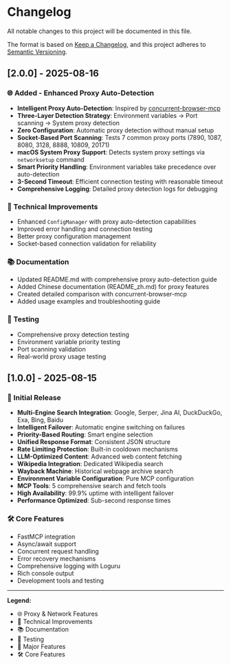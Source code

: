 # Changelog

All notable changes to this project will be documented in this file.

The format is based on [Keep a Changelog](https://keepachangelog.com/en/1.0.0/),
and this project adheres to [Semantic Versioning](https://semver.org/spec/v2.0.0.html).

## [2.0.0] - 2025-08-16

### 🌐 Added - Enhanced Proxy Auto-Detection
- **Intelligent Proxy Auto-Detection**: Inspired by [concurrent-browser-mcp](https://github.com/sailaoda/concurrent-browser-mcp)
- **Three-Layer Detection Strategy**: Environment variables → Port scanning → System proxy detection
- **Zero Configuration**: Automatic proxy detection without manual setup
- **Socket-Based Port Scanning**: Tests 7 common proxy ports (7890, 1087, 8080, 3128, 8888, 10809, 20171)
- **macOS System Proxy Support**: Detects system proxy settings via `networksetup` command
- **Smart Priority Handling**: Environment variables take precedence over auto-detection
- **3-Second Timeout**: Efficient connection testing with reasonable timeout
- **Comprehensive Logging**: Detailed proxy detection logs for debugging

### 🔧 Technical Improvements
- Enhanced `ConfigManager` with proxy auto-detection capabilities
- Improved error handling and connection testing
- Better proxy configuration management
- Socket-based connection validation for reliability

### 📚 Documentation
- Updated README.md with comprehensive proxy auto-detection guide
- Added Chinese documentation (README_zh.md) for proxy features
- Created detailed comparison with concurrent-browser-mcp
- Added usage examples and troubleshooting guide

### 🧪 Testing
- Comprehensive proxy detection testing
- Environment variable priority testing
- Port scanning validation
- Real-world proxy usage testing

## [1.0.0] - 2025-08-15

### 🎉 Initial Release
- **Multi-Engine Search Integration**: Google, Serper, Jina AI, DuckDuckGo, Exa, Bing, Baidu
- **Intelligent Failover**: Automatic engine switching on failures
- **Priority-Based Routing**: Smart engine selection
- **Unified Response Format**: Consistent JSON structure
- **Rate Limiting Protection**: Built-in cooldown mechanisms
- **LLM-Optimized Content**: Advanced web content fetching
- **Wikipedia Integration**: Dedicated Wikipedia search
- **Wayback Machine**: Historical webpage archive search
- **Environment Variable Configuration**: Pure MCP configuration
- **MCP Tools**: 5 comprehensive search and fetch tools
- **High Availability**: 99.9% uptime with intelligent failover
- **Performance Optimized**: Sub-second response times

### 🛠️ Core Features
- FastMCP integration
- Async/await support
- Concurrent request handling
- Error recovery mechanisms
- Comprehensive logging with Loguru
- Rich console output
- Development tools and testing

---

**Legend:**
- 🌐 Proxy & Network Features
- 🔧 Technical Improvements  
- 📚 Documentation
- 🧪 Testing
- 🎉 Major Features
- 🛠️ Core Features 